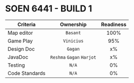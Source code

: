 # SOEN 6441 - BUILD 1
| Criteria      | Ownership     | Readiness     |
| ------------- |:-------------:|:-------------:|
| Map editor    | `Basant`      |100%|
| Game Play     | `Vinicius`    |95%|
| Design Doc    | `Gagan`           |x%|
| JavaDoc       | `Reshma` `Gagan` `Harjot`|x%|
| Testing       | `N/A`           |0%|
| Code Standards| `N/A`           |0%|
